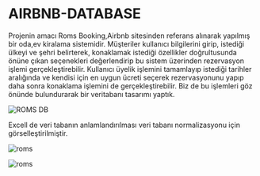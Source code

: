 # AIRBNB-DATABASE

Projenin amacı
Roms Booking,Airbnb sitesinden referans alınarak yapılmış bir oda,ev kiralama sistemidir. Müşteriler kullanıcı bilgilerini girip, istediği ülkeyi ve şehri belirterek, konaklamak istediği özellikler doğrultusunda önüne çıkan seçenekleri değerlendirip bu sistem üzerinden rezervasyon işlemi gerçekleştirebilir. Kullanıcı üyelik işlemini tamamlayıp istediği tarihler aralığında ve kendisi için en uygun ücreti seçerek rezervasyonunu yapıp daha sonra konaklama işlemini de gerçekleştirebilir. Biz de bu işlemleri göz önünde bulundurarak bir veritabanı tasarımı yaptık.


![ROMS DB](https://user-images.githubusercontent.com/71218414/105639996-7b2e5b00-5e8c-11eb-8348-7904317032de.png)


Excell de veri tabanın anlamlandırılması veri tabanı normalizasyonu için görselleştirilmiştir.


![roms](https://user-images.githubusercontent.com/71218414/105640471-538cc200-5e8f-11eb-82ef-512f0d6f72d3.PNG)


![roms](https://user-images.githubusercontent.com/71218414/105640471-538cc200-5e8f-11eb-82ef-512f0d6f72d3.PNG)

